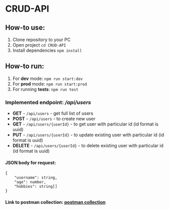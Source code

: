 # CRUD-API

## How-to use:

1. Clone repository to your PC
2. Open project `cd CRUD-API`
3. Install dependencies `npm install`

## How-to run:

1. For **dev** mode: `npm run start:dev`
2. For **prod** mode: `npm run start:prod`
3. For running **tests**: `npm run test`

### Implemented endpoint: _/api/users_

- **GET** - `/api/users` - get full list of users
- **POST** - `/api/users` - to create new user
- **GET** - `/api/users/{userId}` - to get user with particular id (id format is uuid)
- **PUT** - `/api/users/{userId}` - to update existing user with particular id (id format is uuid)
- **DELETE** - `/api/users/{userId}` - to delete existing user with particular id (id format is uuid)

#### JSON body for request:

```
{
    "username": string,
    "age": number,
    "hobbies": string[]
}
```

#### Link to postman collection: [postman collection](UsersAPI.postman_collection.json)
